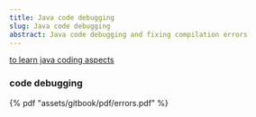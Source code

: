 ```yaml
---
title: Java code debugging
slug: Java code debugging
abstract: Java code debugging and fixing compilation errors
---
```


[to learn java coding aspects ](https://jenkov.com/tutorials/java-functional-programming/functional-composition.html)

### code debugging

{% pdf "assets/gitbook/pdf/errors.pdf" %}